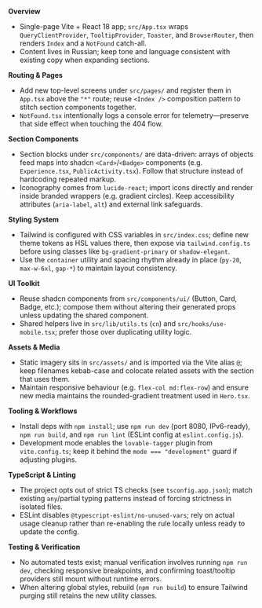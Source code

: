 **Overview**

- Single-page Vite + React 18 app; `src/App.tsx` wraps `QueryClientProvider`, `TooltipProvider`, `Toaster`, and `BrowserRouter`, then renders `Index` and a `NotFound` catch-all.
- Content lives in Russian; keep tone and language consistent with existing copy when expanding sections.

**Routing & Pages**

- Add new top-level screens under `src/pages/` and register them in `App.tsx` above the `"*"` route; reuse `<Index />` composition pattern to stitch section components together.
- `NotFound.tsx` intentionally logs a console error for telemetry—preserve that side effect when touching the 404 flow.

**Section Components**

- Section blocks under `src/components/` are data-driven: arrays of objects feed maps into shadcn `<Card>`/`<Badge>` components (e.g. `Experience.tsx`, `PublicActivity.tsx`). Follow that structure instead of hardcoding repeated markup.
- Iconography comes from `lucide-react`; import icons directly and render inside branded wrappers (e.g. gradient circles). Keep accessibility attributes (`aria-label`, `alt`) and external link safeguards.

**Styling System**

- Tailwind is configured with CSS variables in `src/index.css`; define new theme tokens as HSL values there, then expose via `tailwind.config.ts` before using classes like `bg-gradient-primary` or `shadow-elegant`.
- Use the `container` utility and spacing rhythm already in place (`py-20`, `max-w-6xl`, `gap-*`) to maintain layout consistency.

**UI Toolkit**

- Reuse shadcn components from `src/components/ui/` (Button, Card, Badge, etc.); compose them without altering their generated props unless updating the shared component.
- Shared helpers live in `src/lib/utils.ts` (`cn`) and `src/hooks/use-mobile.tsx`; prefer those over duplicating utility logic.

**Assets & Media**

- Static imagery sits in `src/assets/` and is imported via the Vite alias `@`; keep filenames kebab-case and colocate related assets with the section that uses them.
- Maintain responsive behaviour (e.g. `flex-col md:flex-row`) and ensure new media maintains the rounded-gradient treatment used in `Hero.tsx`.

**Tooling & Workflows**

- Install deps with `npm install`; use `npm run dev` (port 8080, IPv6-ready), `npm run build`, and `npm run lint` (ESLint config at `eslint.config.js`).
- Development mode enables the `lovable-tagger` plugin from `vite.config.ts`; keep it behind the `mode === "development"` guard if adjusting plugins.

**TypeScript & Linting**

- The project opts out of strict TS checks (see `tsconfig.app.json`); match existing `any`/partial typing patterns instead of forcing strictness in isolated files.
- ESLint disables `@typescript-eslint/no-unused-vars`; rely on actual usage cleanup rather than re-enabling the rule locally unless ready to update the config.

**Testing & Verification**

- No automated tests exist; manual verification involves running `npm run dev`, checking responsive breakpoints, and confirming toast/tooltip providers still mount without runtime errors.
- When altering global styles, rebuild (`npm run build`) to ensure Tailwind purging still retains the new utility classes.
